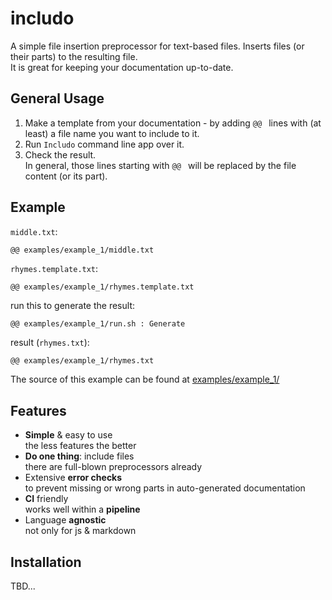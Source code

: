 <!--- Comments are Fun --->

# includo

A simple file insertion preprocessor for text-based files. Inserts files (or their parts) to the resulting file.  
It is great for keeping your documentation up-to-date.

## General Usage

1. Make a template from your documentation - by adding `@@ ` lines with (at least) a file name you want to include to it.
2. Run `Includo` command line app over it.
3. Check the result.  
   In general, those lines starting with `@@ ` will be replaced by the file content (or its part).

## Example

`middle.txt`:

```
@@ examples/example_1/middle.txt
```

`rhymes.template.txt`:

```
@@ examples/example_1/rhymes.template.txt
```

run this to generate the result:

```sh
@@ examples/example_1/run.sh : Generate
```

result (`rhymes.txt`):

```
@@ examples/example_1/rhymes.txt
```

The source of this example can be found at [examples/example_1/](examples/example_1/)

## Features

- **Simple** & easy to use  
  the less features the better
- **Do one thing**: include files  
  there are full-blown preprocessors already
- Extensive **error checks**  
  to prevent missing or wrong parts in auto-generated documentation
- **CI** friendly  
  works well within a **pipeline**
- Language **agnostic**  
  not only for js & markdown

## Installation

TBD...

#
